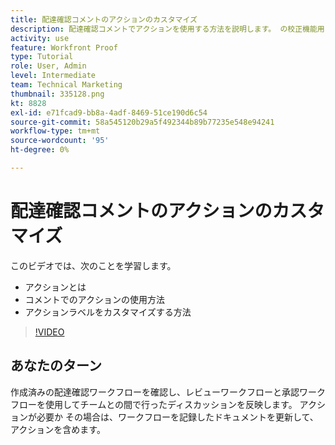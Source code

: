 ```yaml
---
title: 配達確認コメントのアクションのカスタマイズ
description: 配達確認コメントでアクションを使用する方法を説明します。 の校正機能用にアクションラベルを設定およびカスタマイズする方法を説明します。
activity: use
feature: Workfront Proof
type: Tutorial
role: User, Admin
level: Intermediate
team: Technical Marketing
thumbnail: 335128.png
kt: 8828
exl-id: e71fcad9-bb8a-4adf-8469-51ce190d6c54
source-git-commit: 58a545120b29a5f492344b89b77235e548e94241
workflow-type: tm+mt
source-wordcount: '95'
ht-degree: 0%

---
```


# 配達確認コメントのアクションのカスタマイズ

このビデオでは、次のことを学習します。

* アクションとは
* コメントでのアクションの使用方法
* アクションラベルをカスタマイズする方法

>[!VIDEO](https://video.tv.adobe.com/v/335128/?quality=12)

## あなたのターン

作成済みの配達確認ワークフローを確認し、レビューワークフローと承認ワークフローを使用してチームとの間で行ったディスカッションを反映します。 アクションが必要か その場合は、ワークフローを記録したドキュメントを更新して、アクションを含めます。

